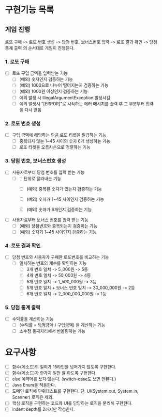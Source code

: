 # 구현기능 목록

## 게임 진행

로또 구매 -> 로또 번호 생성 -> 당첨 번호, 보너스번호 입력 -> 로또 결과 확인 -> 당첨 통계 출력 의 순서대로 게임이 진행된다.

### 1. 로또 구매

- [ ] 로또 구입 금액을 입력받는 기능
    - [ ] (예외) 숫자인지 검증하는 기능
    - [ ] (예외) 1000으로 나누어 떨어지는지 검증하는 기능
    - [ ] (예외) 1000원 이상인지 검증하는 기능
    - [ ] 예외 발생 시 IllegalArgumentException 발생시킴
    - [ ] 예외 발생시 "[ERROR]"로 시작하는 에러 메시지를 출력 후 그 부분부터 입력을 다시 받음

### 2. 로또 번호 생성

- [ ] 구입 금액에 해당하는 만큼 로또 티켓을 발급하는 기능
    - [ ] 중복되지 않는 1~45 사이의 숫자 6개 생성하는 기능
    - [ ] 로또 티켓을 오름차순으로 정렬하는 기능

### 3. 당첨 번호, 보너스번호 생성

- [ ] 사용자로부터 당첨 번호를 입력 받는 기능
    - [ ] ',' 단위로 잘라내는 기능
        - [ ] (예외) 중복된 숫자가 있는지 검증하는 기능
        - [ ] (예외) 숫자가 1~45 사이인지 검증하는 기능
        - [ ] (예외) 숫자가 6개인지 검증하는 기능


- [ ] 사용자로부터 보너스 번호를 입력 받는 기능
    - [ ] (예외) 당첨번호와 중복되는지 검증하는 기능
    - [ ] (예외) 숫자가 1~45 사이인지 검증하는 기능

### 4. 로또 결과 확인

- [ ] 당첨 번호와 사용자가 구매한 로또번호를 비교하는 기능
    - [ ] 일치하는 번호의 개수를 확인하는 기능
        - [ ] 3개 번호 일치 -> 5_000원 -> 5등
        - [ ] 4개 번호 일치 -> 50_000원 -> 4등
        - [ ] 5개 번호 일치 -> 1_500_000원 -> 3등
        - [ ] 5개 번호 일치 + 보너스 번호 일치 -> 30_000_000원 -> 2등
        - [ ] 6개 번호 일치 -> 2_000_000_000원 -> 1등

### 5. 당첨 통계 출력

- [ ] 수익률을 계산하는 기능
    - [ ] (수익률 = 당첨금액 / 구입금액) 을 계산하는 기능
    - [ ] 소수점 둘째자리에서 반올림하는 기능

# 요구사항

- [ ] 함수(메소드)의 길이가 15라인을 넘어가지 않도록 구현한다.
- [ ] 함수(메소드)가 한가지 일만 잘 하도록 구현한다.
- [ ] else 예약어를 쓰지 않는다. (switch-case도 쓰면 안된다.)
- [ ] Java Enum을 적용한다.
- [ ] 도메인 로직에 단위테스트를 구현한다. 단, UI(System.out, System.in, Scanner) 로직은 제외.
- [ ] 핵심 로직을 구현하는 코드와 UI를 담당하는 로직을 분리해 구현한다.
- [ ] indent depth를 2까지만 작성한다. 